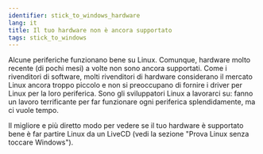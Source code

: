 ```yaml
---
identifier: stick_to_windows_hardware
lang: it
title: Il tuo hardware non è ancora supportato
tags: stick_to_windows
---
```


Alcune periferiche funzionano bene su Linux. Comunque, hardware 
molto recente (di pochi mesi) a volte non sono ancora supportati. 
Come i rivenditori di software, molti rivenditori di hardware considerano 
il mercato Linux ancora troppo piccolo e non si preoccupano di fornire i 
driver per Linux per la loro periferica. Sono gli sviluppatori Linux a 
lavorarci su: fanno un lavoro terrificante per far funzionare ogni periferica 
splendidamente, ma ci vuole tempo. 

Il migliore e più diretto modo per vedere se il tuo hardware è 
supportato bene è far partire Linux da un LiveCD (vedi la sezione 
"Prova Linux senza toccare Windows").

